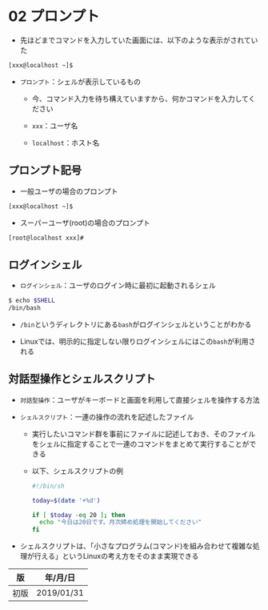 02 プロンプト
============

* 先ほどまでコマンドを入力していた画面には、以下のような表示がされていた

```bash
[xxx@localhost ~]$
```

* `プロンプト`：シェルが表示しているもの

  * 今、コマンド入力を待ち構えていますから、何かコマンドを入力してください

  * `xxx`：ユーザ名

  * `localhost`：ホスト名



## プロンプト記号

* 一般ユーザの場合のプロンプト

```bash
[xxx@localhost ~]$
```

* スーパーユーザ(root)の場合のプロンプト

```bash
[root@localhost xxx]#
```



## ログインシェル

* `ログインシェル`：ユーザのログイン時に最初に起動されるシェル

```bash
$ echo $SHELL
/bin/bash
```

* `/bin`というディレクトリにある`bash`がログインシェルということがわかる

* Linuxでは、明示的に指定しない限りログインシェルにはこの`bash`が利用される



## 対話型操作とシェルスクリプト

* `対話型操作`：ユーザがキーボードと画面を利用して直接シェルを操作する方法

* `シェルスクリプト`：一連の操作の流れを記述したファイル

  * 実行したいコマンド群を事前にファイルに記述しておき、そのファイルをシェルに指定することで一連のコマンドをまとめて実行することができる

  * 以下、シェルスクリプトの例

    ```bash
    #!/bin/sh

    today=$(date '+%d')

    if [ $today -eq 20 ]; then
      echo "今日は20日です。月次締め処理を開始してください"
    fi
    ```

* シェルスクリプトは、「小さなプログラム(コマンド)を組み合わせて複雑な処理が行える」というLinuxの考え方をそのまま実現できる



| 版 |  年/月/日 |
|----|----------|
|初版|2019/01/31|
